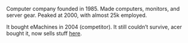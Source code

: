 Computer company founded in 1985. Made computers, monitors, and server gear. Peaked at 2000, with almost 25k employed.

It bought eMachines in 2004 (competitor). It still couldn’t survive, acer bought it, now sells stuff [here](https://www.gatewayusa.com/).
